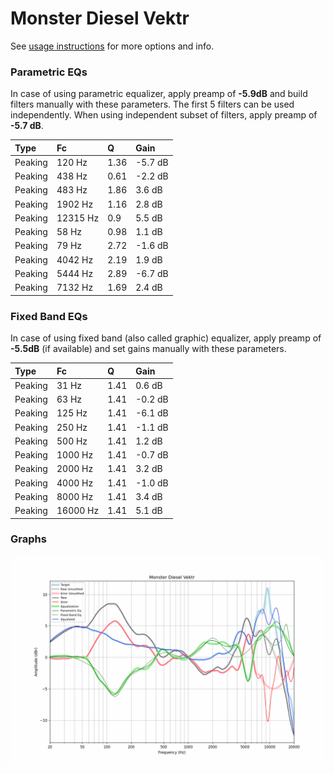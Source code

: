 # Monster Diesel Vektr
See [usage instructions](https://github.com/jaakkopasanen/AutoEq#usage) for more options and info.

### Parametric EQs
In case of using parametric equalizer, apply preamp of **-5.9dB** and build filters manually
with these parameters. The first 5 filters can be used independently.
When using independent subset of filters, apply preamp of **-5.7 dB**.

| Type    | Fc       |    Q | Gain    |
|:--------|:---------|:-----|:--------|
| Peaking | 120 Hz   | 1.36 | -5.7 dB |
| Peaking | 438 Hz   | 0.61 | -2.2 dB |
| Peaking | 483 Hz   | 1.86 | 3.6 dB  |
| Peaking | 1902 Hz  | 1.16 | 2.8 dB  |
| Peaking | 12315 Hz | 0.9  | 5.5 dB  |
| Peaking | 58 Hz    | 0.98 | 1.1 dB  |
| Peaking | 79 Hz    | 2.72 | -1.6 dB |
| Peaking | 4042 Hz  | 2.19 | 1.9 dB  |
| Peaking | 5444 Hz  | 2.89 | -6.7 dB |
| Peaking | 7132 Hz  | 1.69 | 2.4 dB  |

### Fixed Band EQs
In case of using fixed band (also called graphic) equalizer, apply preamp of **-5.5dB**
(if available) and set gains manually with these parameters.

| Type    | Fc       |    Q | Gain    |
|:--------|:---------|:-----|:--------|
| Peaking | 31 Hz    | 1.41 | 0.6 dB  |
| Peaking | 63 Hz    | 1.41 | -0.2 dB |
| Peaking | 125 Hz   | 1.41 | -6.1 dB |
| Peaking | 250 Hz   | 1.41 | -1.1 dB |
| Peaking | 500 Hz   | 1.41 | 1.2 dB  |
| Peaking | 1000 Hz  | 1.41 | -0.7 dB |
| Peaking | 2000 Hz  | 1.41 | 3.2 dB  |
| Peaking | 4000 Hz  | 1.41 | -1.0 dB |
| Peaking | 8000 Hz  | 1.41 | 3.4 dB  |
| Peaking | 16000 Hz | 1.41 | 5.1 dB  |

### Graphs
![](./Monster%20Diesel%20Vektr.png)